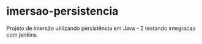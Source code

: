 # imersao-persistencia
Projeto de imersão utilizando persistência em Java - 2
testando integracao com jenkins